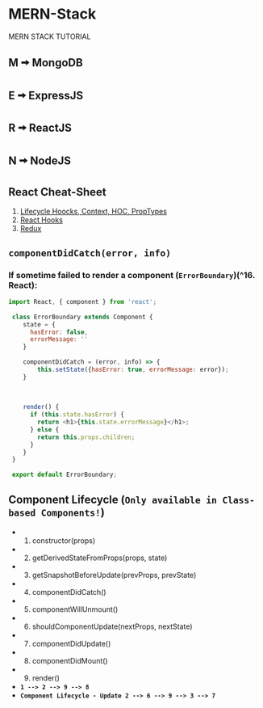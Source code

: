 # MERN-Stack
MERN STACK TUTORIAL
## M &#129066; MongoDB
## E &#129066; ExpressJS
## R &#129066; ReactJS
## N &#129066; NodeJS

## React Cheat-Sheet
1. [Lifecycle Hoocks, Context, HOC, PropTypes](https://github.com/Sayan-Roy-729/MERN-Stack/blob/main/React/3.%20Deeper%20into%20Components%20with%20Life-Cycle/README.md)
2. [React Hooks](https://github.com/Sayan-Roy-729/MERN-Stack/blob/main/React/8_react_hooks/README.md)
3. [Redux](https://github.com/Sayan-Roy-729/MERN-Stack/blob/main/assets/pdfs/React/CustomRedux.pdf)

## **`componentDidCatch(error, info)`**
### If sometime failed to render a component (`ErrorBoundary`)(^16. React):
```js
import React, { component } from 'react';
  
 class ErrorBoundary extends Component {
    state = {
      hasError: false,
      errorMessage: ''
    }
    
    componentDidCatch = (error, info) => {
        this.setState({hasError: true, errorMessage: error});
    }
    
    
    
    render() {
      if (this.state.hasError) {
        return <h1>{this.state.errorMessage}</h1>;
      } else {
        return this.props.children;
      }
    }
 } 
 
 export default ErrorBoundary;
```

## Component Lifecycle (`Only available in Class-based Components!`)
- 1. constructor(props)
- 2. getDerivedStateFromProps(props, state)
- 3. getSnapshotBeforeUpdate(prevProps, prevState)
- 4. componentDidCatch()
- 5. componentWillUnmount()
- 6. shouldComponentUpdate(nextProps, nextState)
- 7. componentDidUpdate()
- 8. componentDidMount()
- 9. render()
- **`1 --> 2 --> 9 --> 8`**
- **`Component Lifecycle - Update 2 --> 6 --> 9 --> 3 --> 7`**
